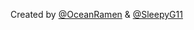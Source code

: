 Created by [@OceanRamen](https://github.com/OceanRamen) & [@SleepyG11](https://github.com/SleepyG11)
